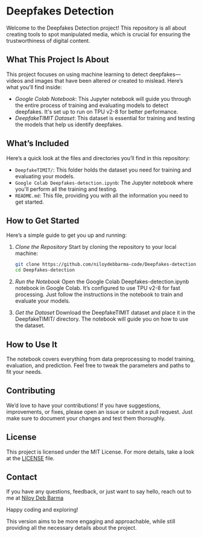 # Deepfakes Detection

Welcome to the Deepfakes Detection project! This repository is all about creating tools to spot manipulated media, which is crucial for ensuring the trustworthiness of digital content.

## What This Project Is About

This project focuses on using machine learning to detect deepfakes—videos and images that have been altered or created to mislead. Here’s what you’ll find inside:

- *Google Colab Notebook*: This Jupyter notebook will guide you through the entire process of training and evaluating models to detect deepfakes. It's set up to run on TPU v2-8 for better performance.
- *DeepfakeTIMIT Dataset*: This dataset is essential for training and testing the models that help us identify deepfakes.

## What’s Included

Here’s a quick look at the files and directories you’ll find in this repository:

- `DeepfakeTIMIT/`: This folder holds the dataset you need for training and evaluating your models.
- `Google Colab Deepfakes-detection.ipynb`: The Jupyter notebook where you'll perform all the training and testing.
- `README.md`: This file, providing you with all the information you need to get started.

## How to Get Started

Here’s a simple guide to get you up and running:

1. *Clone the Repository*
   Start by cloning the repository to your local machine:
   ```bash
   git clone https://github.com/niloydebbarma-code/Deepfakes-detection.git
   cd Deepfakes-detection

2. *Run the Notebook*
Open the Google Colab Deepfakes-detection.ipynb notebook in Google Colab. It’s configured to use TPU v2-8 for fast processing. Just follow the instructions in the notebook to train and evaluate your models.


3. *Get the Dataset*
Download the DeepfakeTIMIT dataset and place it in the DeepfakeTIMIT/ directory. The notebook will guide you on how to use the dataset.



## How to Use It

The notebook covers everything from data preprocessing to model training, evaluation, and prediction. Feel free to tweak the parameters and paths to fit your needs.

## Contributing

We’d love to have your contributions! If you have suggestions, improvements, or fixes, please open an issue or submit a pull request. Just make sure to document your changes and test them thoroughly.

## License

This project is licensed under the MIT License. For more details, take a look at the [LICENSE](https://github.com/niloydebbarma-code/Deepfakes-detection/blob/main/LICENSE) file.

## Contact

If you have any questions, feedback, or just want to say hello, reach out to me at [Niloy Deb Barma](https://www.linkedin.com/in/niloydebbarmacpscr)

Happy coding and exploring!

This version aims to be more engaging and approachable, while still providing all the necessary details about the project.

